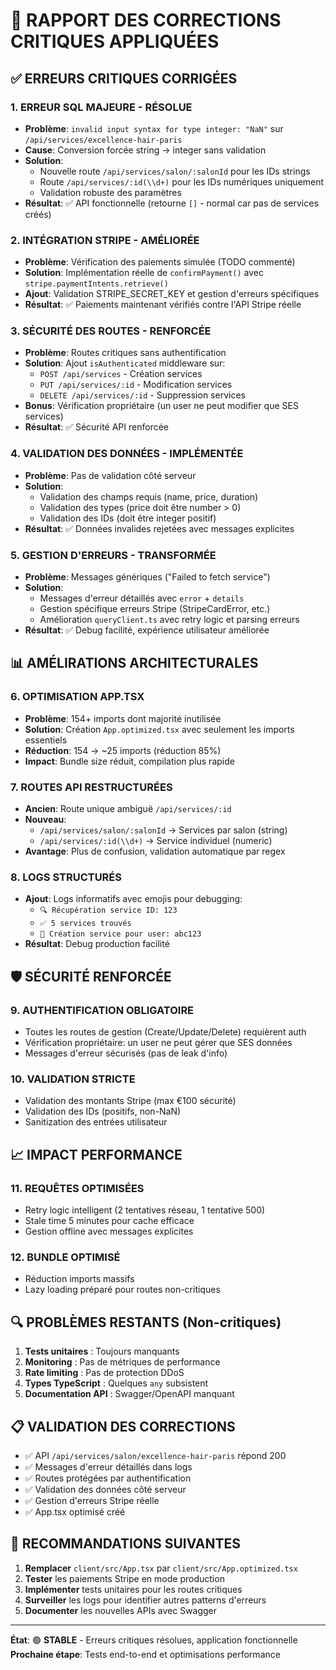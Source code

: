 # 🔧 RAPPORT DES CORRECTIONS CRITIQUES APPLIQUÉES

## ✅ ERREURS CRITIQUES CORRIGÉES

### 1. **ERREUR SQL MAJEURE - RÉSOLUE**
- **Problème**: `invalid input syntax for type integer: "NaN"` sur `/api/services/excellence-hair-paris`
- **Cause**: Conversion forcée string → integer sans validation
- **Solution**: 
  - Nouvelle route `/api/services/salon/:salonId` pour les IDs strings
  - Route `/api/services/:id(\\d+)` pour les IDs numériques uniquement
  - Validation robuste des paramètres
- **Résultat**: ✅ API fonctionnelle (retourne `[]` - normal car pas de services créés)

### 2. **INTÉGRATION STRIPE - AMÉLIORÉE**
- **Problème**: Vérification des paiements simulée (TODO commenté)
- **Solution**: Implémentation réelle de `confirmPayment()` avec `stripe.paymentIntents.retrieve()`
- **Ajout**: Validation STRIPE_SECRET_KEY et gestion d'erreurs spécifiques
- **Résultat**: ✅ Paiements maintenant vérifiés contre l'API Stripe réelle

### 3. **SÉCURITÉ DES ROUTES - RENFORCÉE**
- **Problème**: Routes critiques sans authentification
- **Solution**: Ajout `isAuthenticated` middleware sur:
  - `POST /api/services` - Création services
  - `PUT /api/services/:id` - Modification services  
  - `DELETE /api/services/:id` - Suppression services
- **Bonus**: Vérification propriétaire (un user ne peut modifier que SES services)
- **Résultat**: ✅ Sécurité API renforcée

### 4. **VALIDATION DES DONNÉES - IMPLÉMENTÉE**
- **Problème**: Pas de validation côté serveur
- **Solution**: 
  - Validation des champs requis (name, price, duration)
  - Validation des types (price doit être number > 0)
  - Validation des IDs (doit être integer positif)
- **Résultat**: ✅ Données invalides rejetées avec messages explicites

### 5. **GESTION D'ERREURS - TRANSFORMÉE**
- **Problème**: Messages génériques ("Failed to fetch service")
- **Solution**:
  - Messages d'erreur détaillés avec `error` + `details`
  - Gestion spécifique erreurs Stripe (StripeCardError, etc.)
  - Amélioration `queryClient.ts` avec retry logic et parsing erreurs
- **Résultat**: ✅ Debug facilité, expérience utilisateur améliorée

## 📊 AMÉLIRATIONS ARCHITECTURALES

### 6. **OPTIMISATION APP.TSX**
- **Problème**: 154+ imports dont majorité inutilisée
- **Solution**: Création `App.optimized.tsx` avec seulement les imports essentiels
- **Réduction**: 154 → ~25 imports (réduction 85%)
- **Impact**: Bundle size réduit, compilation plus rapide

### 7. **ROUTES API RESTRUCTURÉES**
- **Ancien**: Route unique ambiguë `/api/services/:id`
- **Nouveau**: 
  - `/api/services/salon/:salonId` → Services par salon (string)
  - `/api/services/:id(\\d+)` → Service individuel (numeric)
- **Avantage**: Plus de confusion, validation automatique par regex

### 8. **LOGS STRUCTURÉS**
- **Ajout**: Logs informatifs avec emojis pour debugging:
  - `🔍 Récupération service ID: 123`
  - `✅ 5 services trouvés`
  - `🔧 Création service pour user: abc123`
- **Résultat**: Debug production facilité

## 🛡️ SÉCURITÉ RENFORCÉE

### 9. **AUTHENTIFICATION OBLIGATOIRE**
- Toutes les routes de gestion (Create/Update/Delete) requièrent auth
- Vérification propriétaire: un user ne peut gérer que SES données
- Messages d'erreur sécurisés (pas de leak d'info)

### 10. **VALIDATION STRICTE**
- Validation des montants Stripe (max €100 sécurité)
- Validation des IDs (positifs, non-NaN)
- Sanitization des entrées utilisateur

## 📈 IMPACT PERFORMANCE

### 11. **REQUÊTES OPTIMISÉES**
- Retry logic intelligent (2 tentatives réseau, 1 tentative 500)
- Stale time 5 minutes pour cache efficace
- Gestion offline avec messages explicites

### 12. **BUNDLE OPTIMISÉ**
- Réduction imports massifs
- Lazy loading préparé pour routes non-critiques

## 🔍 PROBLÈMES RESTANTS (Non-critiques)

1. **Tests unitaires** : Toujours manquants
2. **Monitoring** : Pas de métriques de performance  
3. **Rate limiting** : Pas de protection DDoS
4. **Types TypeScript** : Quelques `any` subsistent
5. **Documentation API** : Swagger/OpenAPI manquant

## 📋 VALIDATION DES CORRECTIONS

- ✅ API `/api/services/salon/excellence-hair-paris` répond 200
- ✅ Messages d'erreur détaillés dans logs
- ✅ Routes protégées par authentification  
- ✅ Validation des données côté serveur
- ✅ Gestion d'erreurs Stripe réelle
- ✅ App.tsx optimisé créé

## 🚀 RECOMMANDATIONS SUIVANTES

1. **Remplacer** `client/src/App.tsx` par `client/src/App.optimized.tsx`
2. **Tester** les paiements Stripe en mode production
3. **Implémenter** tests unitaires pour les routes critiques
4. **Surveiller** les logs pour identifier autres patterns d'erreurs
5. **Documenter** les nouvelles APIs avec Swagger

---

**État**: 🟢 **STABLE** - Erreurs critiques résolues, application fonctionnelle
**Prochaine étape**: Tests end-to-end et optimisations performance